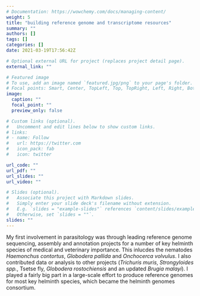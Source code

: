 ```yaml
---
# Documentation: https://wowchemy.com/docs/managing-content/
weight: 5
title: "building reference genome and transcriptome resources"
summary: ""
authors: []
tags: []
categories: []
date: 2021-03-19T17:56:42Z

# Optional external URL for project (replaces project detail page).
external_link: ""

# Featured image
# To use, add an image named `featured.jpg/png` to your page's folder.
# Focal points: Smart, Center, TopLeft, Top, TopRight, Left, Right, BottomLeft, Bottom, BottomRight.
image:
  caption: ""
  focal_point: ""
  preview_only: false

# Custom links (optional).
#   Uncomment and edit lines below to show custom links.
# links:
# - name: Follow
#   url: https://twitter.com
#   icon_pack: fab
#   icon: twitter

url_code: ""
url_pdf: ""
url_slides: ""
url_video: ""

# Slides (optional).
#   Associate this project with Markdown slides.
#   Simply enter your slide deck's filename without extension.
#   E.g. `slides = "example-slides"` references `content/slides/example-slides.md`.
#   Otherwise, set `slides = ""`.
slides: ""
---
```

My first involvement in parasitology was through leading reference genome sequencing, assembly and annotation projects for a number of key helminth species of medical and veterinary importance. This inlucdes the nematodes *Haemonchus contortus*, *Globodera pallida* and *Onchocerca volvulus*. I also contributed data or analysis to other projects (*Trichuris muris*, *Strongyloides spp.*, Tsetse fly, *Globodera rostochiensis* and an updated *Brugia malayi*). I played a fairly big part in a large-scale effort to produce reference genomes for most key helminth species, which became the helminth genomes consortium.

